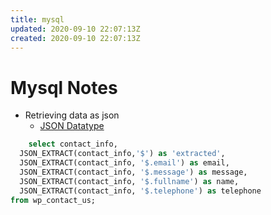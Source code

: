 ```yaml
---
title: mysql
updated: 2020-09-10 22:07:13Z
created: 2020-09-10 22:07:13Z
---
```


# Mysql Notes
* Retrieving data as json
    * [JSON Datatype](https://dev.mysql.com/doc/refman/5.7/en/json.html)
```sql
    select contact_info,
  JSON_EXTRACT(contact_info,'$') as 'extracted',
  JSON_EXTRACT(contact_info, '$.email') as email,
  JSON_EXTRACT(contact_info, '$.message') as message,
  JSON_EXTRACT(contact_info, '$.fullname') as name,
  JSON_EXTRACT(contact_info, '$.telephone') as telephone
from wp_contact_us;
```
